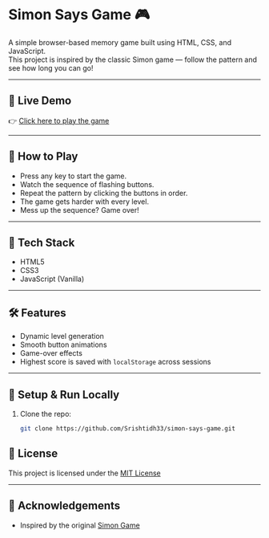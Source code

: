 # Simon Says Game 🎮

A simple browser-based memory game built using HTML, CSS, and JavaScript.  
This project is inspired by the classic Simon game — follow the pattern and see how long you can go!

---

## 🔗 Live Demo

👉 [Click here to play the game](https://Srishtidh33.github.io/simon-says-game/)

---

## 🧠 How to Play

- Press any key to start the game.
- Watch the sequence of flashing buttons.
- Repeat the pattern by clicking the buttons in order.
- The game gets harder with every level.
- Mess up the sequence? Game over!

---

## 📁 Tech Stack

- HTML5
- CSS3
- JavaScript (Vanilla)

---

## 🛠️ Features

- Dynamic level generation
- Smooth button animations
- Game-over effects
- Highest score is saved with `localStorage` across sessions

---

## 🚀 Setup & Run Locally

1. Clone the repo:
   ```bash
   git clone https://github.com/Srishtidh33/simon-says-game.git


## 📄 License

This project is licensed under the [MIT License](LICENSE)

---

## 🙌 Acknowledgements

- Inspired by the original [Simon Game](https://en.wikipedia.org/wiki/Simon_(game))

